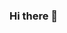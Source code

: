 ### Hi there 👋

<!--
**Maximegihub/Maximegihub** is a ✨ _special_ ✨ repository because its `README.md` (this file) appears on your GitHub profile.

Here are some ideas to get you started:

- 🔭 I’m currently working on ...
- 🌱 I’m currently learning ...
- 👯 I’m looking to collaborate on ...
- 🤔 I’m looking for help with ...
- 💬 Ask me about ...
- 📫 How to reach me: ...
- 😄 Pronouns: ...
- ⚡ Fun fact: ...
- 👋 Bonjour je m'appelle Maxime
- 👀 Je suis intéressé par Terraform, Ansible, Docker, Linux, Windows
- 🌱 J'apprend actuellement le métier d'Administrateur d'infrastructure sécurisée
- 📫 Mon adresse mail
-->
